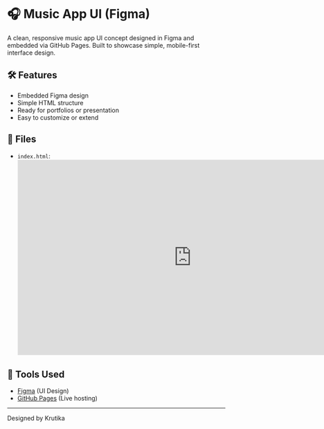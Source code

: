 # 🎧 Music App UI (Figma)

A clean, responsive music app UI concept designed in Figma and embedded via GitHub Pages. Built to showcase simple, mobile-first interface design.

## 🛠 Features

- Embedded Figma design
- Simple HTML structure
- Ready for portfolios or presentation
- Easy to customize or extend


## 📁 Files

- `index.html`: <iframe style="border: 1px solid rgba(0, 0, 0, 0.1);" width="800" height="450" src="https://embed.figma.com/design/rDTKvWyOB0HtXLDCmBVfNI/Music-App-UI?node-id=0-1&embed-host=share" allowfullscreen></iframe>


## 🧰 Tools Used

- [Figma](https://figma.com) (UI Design)
- [GitHub Pages](https://pages.github.com) (Live hosting)


---
Designed by Krutika
